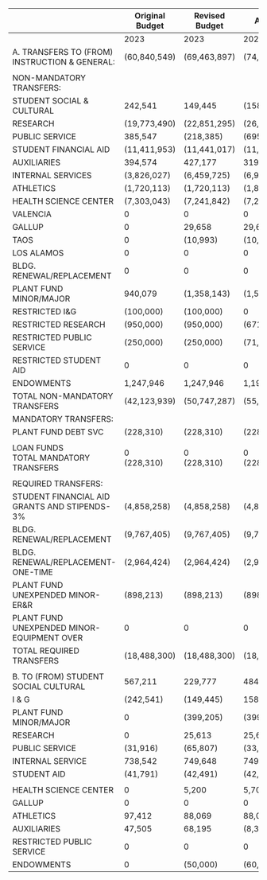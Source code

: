  
|                                               | Original Budget | Revised Budget | Actuals        |
|-----------------------------------------------|-----------------|----------------|----------------|
|                                               | 2023            | 2023           | 2023           |
| A. TRANSFERS TO (FROM) INSTRUCTION & GENERAL: | (60,840,549)    | (69,463,897)   | (74,117,060)   |
|                                               |                 |                |                |
| NON-MANDATORY TRANSFERS:                      |                 |                |                |
| STUDENT SOCIAL & CULTURAL                     | 242,541         | 149,445        | (158,881)      |
| RESEARCH                                      | (19,773,490)    | (22,851,295)   | (26,151,848)   |
| PUBLIC SERVICE                                | 385,547         | (218,385)      | (695,567)      |
| STUDENT FINANCIAL AID                         | (11,411,953)    | (11,441,017)   | (11,567,758)   |
| AUXILIARIES                                   | 394,574         | 427,177        | 319,002        |
| INTERNAL SERVICES                             | (3,826,027)     | (6,459,725)    | (6,985,679)    |
| ATHLETICS                                     | (1,720,113)     | (1,720,113)    | (1,820,727)    |
| HEALTH SCIENCE CENTER                         | (7,303,043)     | (7,241,842)    | (7,236,012)    |
| VALENCIA                                      | 0               | 0              | 0              |
| GALLUP                                        | 0               | 29,658         | 29,658         |
| TAOS                                          | 0               | (10,993)       | (10,993)       |
| LOS ALAMOS                                    | 0               | 0              | 0              |
| BLDG. RENEWAL/REPLACEMENT                     | 0               | 0              | 0              |
| PLANT FUND MINOR/MAJOR                        | 940,079         | (1,358,143)    | (1,574,516)    |
| RESTRICTED I&G                                | (100,000)       | (100,000)      | 0              |
| RESTRICTED RESEARCH                           | (950,000)       | (950,000)      | (671,569)      |
| RESTRICTED PUBLIC SERVICE                     | (250,000)       | (250,000)      | (71,780)       |
| RESTRICTED STUDENT AID                        | 0               | 0              | 0              |
| ENDOWMENTS                                    | 1,247,946       | 1,247,946      | 1,196,220      |
| TOTAL NON-MANDATORY TRANSFERS                 | (42,123,939)    | (50,747,287)   | (55,400,450)   |
| MANDATORY TRANSFERS:                          |                 |                |                |
| PLANT FUND DEBT SVC                           | (228,310)       | (228,310)      | (228,310)      |
|                                               |                 |                |                |
| LOAN FUNDS<br>TOTAL MANDATORY TRANSFERS       | 0<br>(228,310)  | 0<br>(228,310) | 0<br>(228,310) |
|                                               |                 |                |                |
| REQUIRED TRANSFERS:                           |                 |                |                |
| STUDENT FINANCIAL AID GRANTS AND STIPENDS-3%  | (4,858,258)     | (4,858,258)    | (4,858,258)    |
| BLDG. RENEWAL/REPLACEMENT                     | (9,767,405)     | (9,767,405)    | (9,767,405)    |
| BLDG. RENEWAL/REPLACEMENT-ONE-TIME            | (2,964,424)     | (2,964,424)    | (2,964,424)    |
| PLANT FUND UNEXPENDED MINOR-ER&R              | (898,213)       | (898,213)      | (898,213)      |
| PLANT FUND UNEXPENDED MINOR-EQUIPMENT OVER    | 0               | 0              | 0              |
| TOTAL REQUIRED TRANSFERS                      | (18,488,300)    | (18,488,300)   | (18,488,300)   |
|                                               |                 |                |                |
| B. TO (FROM) STUDENT SOCIAL CULTURAL          | 567,211         | 229,777        | 484,019        |
| I & G                                         | (242,541)       | (149,445)      | 158,881        |
| PLANT FUND MINOR/MAJOR                        | 0               | (399,205)      | (399,205)      |
| RESEARCH                                      | 0               | 25,613         | 25,613         |
| PUBLIC SERVICE                                | (31,916)        | (65,807)       | (33,891)       |
| INTERNAL SERVICE                              | 738,542         | 749,648        | 749,648        |
| STUDENT AID                                   | (41,791)        | (42,491)       | (42,491)       |
|                                               |                 |                |                |
| HEALTH SCIENCE CENTER                         | 0               | 5,200          | 5,700          |
| GALLUP                                        | 0               | 0              | 0              |
| ATHLETICS                                     | 97,412          | 88,069         | 88,069         |
| AUXILIARIES                                   | 47,505          | 68,195         | (8,305)        |
| RESTRICTED PUBLIC SERVICE                     | 0               | 0              | 0              |
| ENDOWMENTS                                    | 0               | (50,000)       | (60,000)       |
 
